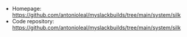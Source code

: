 - Homepage: https://github.com/antonioleal/myslackbuilds/tree/main/system/silk
- Code repository: https://github.com/antonioleal/myslackbuilds/tree/main/system/silk
